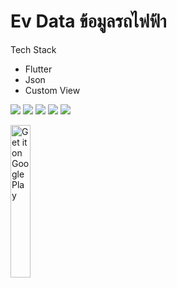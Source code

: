 # Ev Data ข้อมูลรถไฟฟ้า

Tech Stack
 - Flutter
 - Json
 - Custom View


<div>
   
  <img src="https://drive.google.com/thumbnail?id=1HJ5plvubA7Zv4E3b61oPpNgF9benFHbb&sz=w300">
  <img src="https://drive.google.com/thumbnail?id=1nCic9mLq0nlO_V6kFezZPT8tJvk7tA5F&sz=w300">
  <img src="https://drive.google.com/thumbnail?id=1Msa5fttZz6H9mG7jh3XGfE__Vj1098RK&sz=w300">
  <img src="https://drive.google.com/thumbnail?id=1NRCtYR8OS5jFCV2Xy84C-yda3own30QJ&sz=w300">
  <img src="https://drive.google.com/thumbnail?id=14h2U_LP5WzImUr3NrMSc2fyWi4FGDBGE&sz=w300">
   

  <a href='https://play.google.com/store/apps/details?id=com.accd9.evdata&pcampaignid=MKT-Other-global-all-co-prtnr-py-PartBadge-Mar2515-1'><img alt='Get it on Google Play' src='https://play.google.com/intl/en_us/badges/images/generic/en_badge_web_generic.png' width="25%"/></a>
  
</div>
